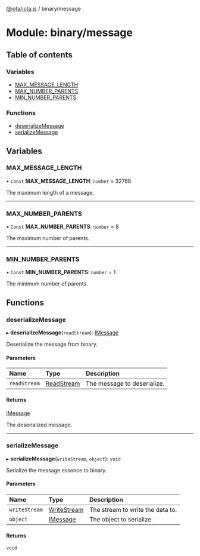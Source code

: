 [@iota/iota.js](../README.md) / binary/message

# Module: binary/message

## Table of contents

### Variables

- [MAX\_MESSAGE\_LENGTH](binary_message.md#max_message_length)
- [MAX\_NUMBER\_PARENTS](binary_message.md#max_number_parents)
- [MIN\_NUMBER\_PARENTS](binary_message.md#min_number_parents)

### Functions

- [deserializeMessage](binary_message.md#deserializemessage)
- [serializeMessage](binary_message.md#serializemessage)

## Variables

### MAX\_MESSAGE\_LENGTH

• `Const` **MAX\_MESSAGE\_LENGTH**: `number` = 32768

The maximum length of a message.

___

### MAX\_NUMBER\_PARENTS

• `Const` **MAX\_NUMBER\_PARENTS**: `number` = 8

The maximum number of parents.

___

### MIN\_NUMBER\_PARENTS

• `Const` **MIN\_NUMBER\_PARENTS**: `number` = 1

The minimum number of parents.

## Functions

### deserializeMessage

▸ **deserializeMessage**(`readStream`): [IMessage](../interfaces/models_imessage.imessage.md)

Deserialize the message from binary.

#### Parameters

| Name | Type | Description |
| :------ | :------ | :------ |
| `readStream` | [ReadStream](../classes/utils_readstream.readstream.md) | The message to deserialize. |

#### Returns

[IMessage](../interfaces/models_imessage.imessage.md)

The deserialized message.

___

### serializeMessage

▸ **serializeMessage**(`writeStream`, `object`): `void`

Serialize the message essence to binary.

#### Parameters

| Name | Type | Description |
| :------ | :------ | :------ |
| `writeStream` | [WriteStream](../classes/utils_writestream.writestream.md) | The stream to write the data to. |
| `object` | [IMessage](../interfaces/models_imessage.imessage.md) | The object to serialize. |

#### Returns

`void`
